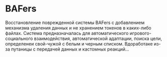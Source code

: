 # BAFers
Восстановление поврежденной системы BAFers с добавлением механизма удаления данных и не хранением токенов в каких-либо файлах.
Система предназначалась для автоматического игрового-социального взаимодействия, автоматической адаптации, поиска цели, определенеи свой-чужой с белым и черным списком. 
Вдоработаке из-за путаницы с передачей данных и кастомных реакций...
